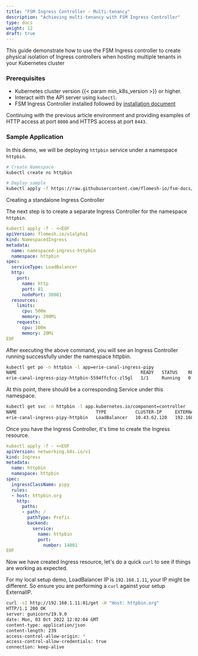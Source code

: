 ```yaml
---
title: "FSM Ingress Controller - Multi-tenancy"
description: "Achieving multi-tenancy with FSM Ingress Controller"
type: docs
weight: 12
draft: true
---
```


This guide demonstrate how to use the FSM Ingress controller to create physical isolation of Ingress controllers when hosting multiple tenants in your Kubernetes cluster

### Prerequisites

- Kubernetes cluster version {{< param min_k8s_version >}} or higher.
- Interact with the API server using `kubectl`.
- FSM Ingress Controller installed followed by [installation document](/guides/traffic_management/ingress/fsm_ingress/installation/#installation)

Continuing with the previous article environment and providing examples of HTTP access at port `8000` and HTTPS access at port `8443`.

### Sample Application

In this demo, we will be deploying `httpbin` service under a namespace `httpbin`.

```sh
# Create Namespace
kubectl create ns httpbin

# Deploy sample
kubectl apply -f https://raw.githubusercontent.com/flomesh-io/fsm-docs/main/manifests/samples/httpbin/httpbin.yaml -n httpbin
```

Creating a standalone Ingress Controller

The next step is to create a separate Ingress Controller for the namespace `httpbin`.

```yaml
kubectl apply -f - <<EOF
apiVersion: flomesh.io/v1alpha1
kind: NamespacedIngress
metadata:
  name: namespaced-ingress-httpbin
  namespace: httpbin
spec:
  serviceType: LoadBalancer
  http:
    port:
      name: http
      port: 81
      nodePort: 30081
  resources:
    limits:
      cpu: 500m
      memory: 200Mi
    requests:
      cpu: 100m
      memory: 20Mi
EOF
```

After executing the above command, you will see an Ingress Controller running successfully under the namespace httpbin.

```sh
kubectl get po -n httpbin -l app=erie-canal-ingress-pipy
NAME                                               READY   STATUS    RESTARTS   AGE
erie-canal-ingress-pipy-httpbin-5594ffcfcc-zl5gl   1/1     Running   0          58s
```

At this point, there should be a corresponding Service under this namespace.

```sh
kubectl get svc -n httpbin -l app.kubernetes.io/component=controller
NAME                              TYPE           CLUSTER-IP     EXTERNAL-IP    PORT(S)        AGE
erie-canal-ingress-pipy-httpbin   LoadBalancer   10.43.62.120   192.168.1.11   81:30081/TCP   2m49s
```

Once you have the Ingress Controller, it's time to create the Ingress resource.

```yaml
kubectl apply -f - <<EOF
apiVersion: networking.k8s.io/v1
kind: Ingress
metadata:
  name: httpbin
  namespace: httpbin
spec:
  ingressClassName: pipy
  rules:
  - host: httpbin.org
    http:
      paths:
      - path: /
        pathType: Prefix
        backend:
          service:
            name: httpbin
            port:
              number: 14001
EOF
```

Now we have created Ingress resource, let's do a quick `curl` to see if things are working as expected.


For my local setup demo, LoadBalancer IP is `192.168.1.11`, your IP might be different. So ensure you are performing a `curl` against your setup ExternalIP.


```sh
curl -sI http://192.168.1.11:81/get -H "Host: httpbin.org"
HTTP/1.1 200 OK
server: gunicorn/19.9.0
date: Mon, 03 Oct 2022 12:02:04 GMT
content-type: application/json
content-length: 239
access-control-allow-origin: *
access-control-allow-credentials: true
connection: keep-alive
```